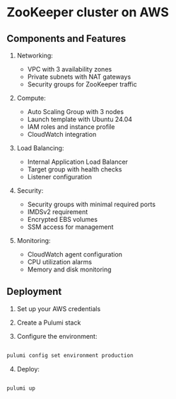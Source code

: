 # ZooKeeper cluster on AWS

## Components and Features

1. Networking:
   - VPC with 3 availability zones
   - Private subnets with NAT gateways
   - Security groups for ZooKeeper traffic

2. Compute:
   - Auto Scaling Group with 3 nodes
   - Launch template with Ubuntu 24.04
   - IAM roles and instance profile
   - CloudWatch integration

3. Load Balancing:
   - Internal Application Load Balancer
   - Target group with health checks
   - Listener configuration

4. Security:
   - Security groups with minimal required ports
   - IMDSv2 requirement
   - Encrypted EBS volumes
   - SSM access for management

5. Monitoring:
   - CloudWatch agent configuration
   - CPU utilization alarms
   - Memory and disk monitoring

## Deployment

1. Set up your AWS credentials
2. Create a Pulumi stack

3. Configure the environment:

```bash

pulumi config set environment production
```

4. Deploy:

```bash

pulumi up
```
